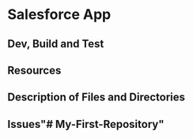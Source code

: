 # Salesforce App

## Dev, Build and Test

## Resources

## Description of Files and Directories

## Issues"# My-First-Repository" 
